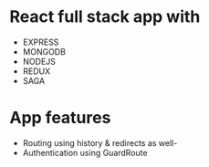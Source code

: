 # React full stack app with 
- EXPRESS 
- MONGODB 
- NODEJS
- REDUX
- SAGA

# App features
- Routing using history & redirects as well- 
- Authentication using GuardRoute
